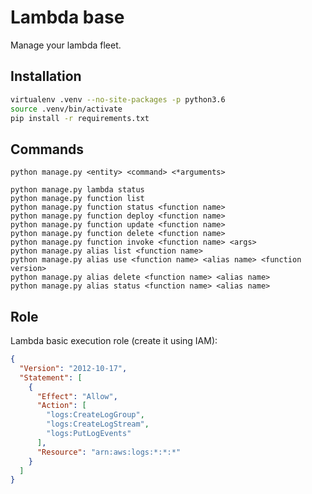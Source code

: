 # Lambda base

Manage your lambda fleet.

## Installation

```bash
virtualenv .venv --no-site-packages -p python3.6
source .venv/bin/activate
pip install -r requirements.txt
```

## Commands

`python manage.py <entity> <command> <*arguments>`

```text
python manage.py lambda status
python manage.py function list
python manage.py function status <function name>
python manage.py function deploy <function name>
python manage.py function update <function name>
python manage.py function delete <function name>
python manage.py function invoke <function name> <args>
python manage.py alias list <function name>
python manage.py alias use <function name> <alias name> <function version>
python manage.py alias delete <function name> <alias name>
python manage.py alias status <function name> <alias name>
```

## Role

Lambda basic execution role (create it using IAM):
```json
{
  "Version": "2012-10-17",
  "Statement": [
    {
      "Effect": "Allow",
      "Action": [
        "logs:CreateLogGroup",
        "logs:CreateLogStream",
        "logs:PutLogEvents"
      ],
      "Resource": "arn:aws:logs:*:*:*"
    }
  ]
}
```
